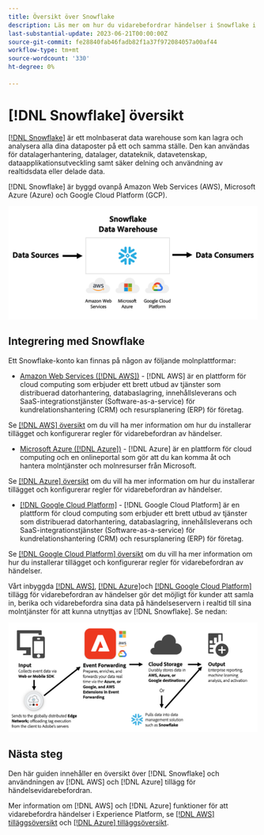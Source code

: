 ```yaml
---
title: Översikt över Snowflake
description: Läs mer om hur du vidarebefordrar händelser i Snowflake i Adobe Experience Platform.
last-substantial-update: 2023-06-21T00:00:00Z
source-git-commit: fe28840fab46fadb82f1a37f972084057a00af44
workflow-type: tm+mt
source-wordcount: '330'
ht-degree: 0%

---
```


# [!DNL Snowflake] översikt

[[!DNL Snowflake]](https://www.snowflake.com/en/) är ett molnbaserat data warehouse som kan lagra och analysera alla dina dataposter på ett och samma ställe. Den kan användas för datalagerhantering, datalager, datateknik, datavetenskap, dataapplikationsutveckling samt säker delning och användning av realtidsdata eller delade data.

[!DNL Snowflake] är byggd ovanpå Amazon Web Services (AWS), Microsoft Azure (Azure) och Google Cloud Platform (GCP).

![Ett diagram som visar [!DNL Snowflake] dataarkitektur.](../../../images/extensions/server/snowflake/snowflake.png)

## Integrering med Snowflake

Ett Snowflake-konto kan finnas på någon av följande molnplattformar:

- [Amazon Web Services ([!DNL AWS])](https://aws.amazon.com/) - [!DNL AWS] är en plattform för cloud computing som erbjuder ett brett utbud av tjänster som distribuerad datorhantering, databaslagring, innehållsleverans och SaaS-integrationstjänster (Software-as-a-service) för kundrelationshantering (CRM) och resursplanering (ERP) för företag.

Se [[!DNL AWS] översikt](../aws/overview.md) om du vill ha mer information om hur du installerar tillägget och konfigurerar regler för vidarebefordran av händelser.

- [Microsoft Azure ([!DNL Azure])](https://azure.microsoft.com/en-us/products/event-hubs/#overview) - [!DNL Azure] är en plattform för cloud computing och en onlineportal som gör att du kan komma åt och hantera molntjänster och molnresurser från Microsoft.

Se [[!DNL Azure] översikt](../azure/overview.md) om du vill ha mer information om hur du installerar tillägget och konfigurerar regler för vidarebefordran av händelser.

- [[!DNL Google Cloud Platform]](https://cloud.google.com/) - [!DNL Google Cloud Platform] är en plattform för cloud computing som erbjuder ett brett utbud av tjänster som distribuerad datorhantering, databaslagring, innehållsleverans och SaaS-integrationstjänster (Software-as-a-service) för kundrelationshantering (CRM) och resursplanering (ERP) för företag.

Se [[!DNL Google Cloud Platform] översikt](../google-cloud-platform/overview.md) om du vill ha mer information om hur du installerar tillägget och konfigurerar regler för vidarebefordran av händelser.

Vårt inbyggda [[!DNL AWS]](../aws/overview.md), [[!DNL Azure]](../azure/overview.md)och [[!DNL Google Cloud Platform]](../google-cloud-platform/overview.md) tillägg för vidarebefordran av händelser gör det möjligt för kunder att samla in, berika och vidarebefordra sina data på händelseservern i realtid till sina molntjänster för att kunna utnyttjas av [!DNL Snowflake]. Se nedan:

![The [!DNL Snowflake] rapportdiagram som visar länken mellan [!DNL AWS] och [!DNL Azure].](../../../images/extensions/server/snowflake/snowflake-workflow.png)

## Nästa steg

Den här guiden innehåller en översikt över [!DNL Snowflake] och användningen av [!DNL AWS] och [!DNL Azure] tillägg för händelsevidarebefordran.

Mer information om [!DNL AWS] och [!DNL Azure] funktioner för att vidarebefordra händelser i Experience Platform, se [[!DNL AWS] tilläggsöversikt](../aws/overview.md) och [[!DNL Azure] tilläggsöversikt](../azure/overview.md).

